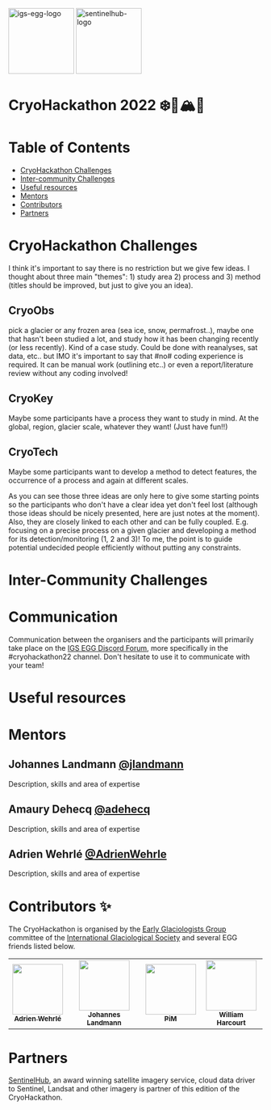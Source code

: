 <img src="https://github.com/igsegg/CryoHackathon2022/blob/main/data/egg-logo.png" alt="igs-egg-logo" height="130"/> <img src="https://github.com/igsegg/CryoHackathon2022/blob/main/data/sentinelhub-logo.png" alt="sentinelhub-logo" height="130"/>

# CryoHackathon 2022 ❄️🧊🏔️🐧

# Table of Contents
- [CryoHackathon Challenges](#cryohackathon-challenges)
- [Inter-community Challenges](#inter-community-challenges)
- [Useful resources](#useful-resources)
- [Mentors](#mentors)
- [Contributors](#contributors-)
- [Partners](#partners)

# CryoHackathon Challenges

I think it's important to say there is no restriction but we give few
ideas. I thought about three main "themes": 1) study area 2) process
and 3) method (titles should be improved, but just to give you an
idea).

## CryoObs 

pick a glacier or any frozen area (sea ice, snow, permafrost..), maybe one that
hasn't been studied a lot, and study how it has been changing recently (or less
recently). Kind of a case study. Could be done with reanalyses, sat data,
etc.. but IMO it's important to say that #no# coding experience is required. It
can be manual work (outlining etc..) or even a report/literature review without
any coding involved!

## CryoKey

Maybe some participants have a process they want to study in mind. At the
global, region, glacier scale, whatever they want! (Just have fun!!)

## CryoTech

Maybe some participants want to develop a method to detect features, the
occurrence of a process and again at different scales.

As you can see those three ideas are only here to give some starting points so
the participants who don't have a clear idea yet don't feel lost (although those
ideas should be nicely presented, here are just notes at the moment). Also, they
are closely linked to each other and can be fully coupled. E.g. focusing on a
precise process on a given glacier and developing a method for its
detection/monitoring (1, 2 and 3)! To me, the point is to guide potential
undecided people efficiently without putting any constraints.

# Inter-Community Challenges

# Communication
Communication between the organisers and the participants will
primarily take place on the [IGS EGG Discord Forum](https://discord.com/channels/824997204921810984/824998700668551178), more specifically
in the #cryohackathon22 channel. Don't hesitate to use it to
communicate with your team!

# Useful resources

# Mentors

## Johannes Landmann [@jlandmann](https://github.com/jlandmann)
Description, skills and area of expertise

## Amaury Dehecq [@adehecq](https://github.com/adehecq)
Description, skills and area of expertise

## Adrien Wehrlé [@AdrienWehrle](https://github.com/AdrienWehrle)
Description, skills and area of expertise

# Contributors ✨

The CryoHackathon is organised by the [Early Glaciologists Group](https://igsegg.org/) committee of the
[International Glaciological Society](https://www.igsoc.org/) and several EGG friends listed below. 

 <!-- ALL-CONTRIBUTORS-LIST:START - Do not remove or modify this section -->
<!-- prettier-ignore-start -->
<!-- markdownlint-disable -->
<table>
  <tr>
    <td align="center"><a href="https://github.com/AdrienWehrle"><img src="https://avatars.githubusercontent.com/u/44843368?v=4" width="100px;" alt=""/><br /><sub><b>Adrien Wehrlé </b></sub></a></td>
    <td align="center"><a href="https://github.com/jlandmann"><img src="https://avatars.githubusercontent.com/u/10832560?v=4" width="100px;" alt=""/><br /><sub><b>Johannes Landmann</b></sub></a></td>
    <td align="center"><a href="https://github.com/pmlefeuvre"><img src="https://avatars.githubusercontent.com/u/10058951?v=4" width="100px;" alt=""/><br /><sub><b>PiM</b></sub></a></td>
    <td align="center"><a href="http://www.williamharcourt.co.uk"><img src="https://avatars.githubusercontent.com/u/48527570?v=4" width="100px;" alt=""/><br /><sub><b>William Harcourt</b></sub></a></td>
  </tr>
</table>

<!-- markdownlint-restore -->
<!-- prettier-ignore-end -->

<!-- ALL-CONTRIBUTORS-LIST:END -->

# Partners

[SentinelHub](https://www.sentinel-hub.com/), an award winning satellite imagery service, cloud data driver to
Sentinel, Landsat and other imagery is partner of this edition of the
CryoHackathon.

